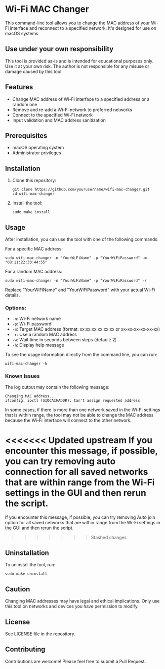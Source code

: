 # Wi-Fi MAC Changer

This command-line tool allows you to change the MAC address of your Wi-Fi interface and reconnect to a specified network. It's designed for use on macOS systems.

## Use under your own responsibility

This tool is provided as-is and is intended for educational purposes only. Use it at your own risk. The author is not responsible for any misuse or damage caused by this tool.

## Features

- Change MAC address of Wi-Fi interface to a specified address or a random one
- Remove and re-add a Wi-Fi network to preferred networks
- Connect to the specified Wi-Fi network
- Input validation and MAC address sanitization

## Prerequisites

- macOS operating system
- Administrator privileges

## Installation

1. Clone this repository:
   ```
   git clone https://github.com/yourusername/wifi-mac-changer.git
   cd wifi-mac-changer
   ```

2. Install the tool:
   ```
   sudo make install
   ```

## Usage

After installation, you can use the tool with one of the following commands:

For a specific MAC address:
```
sudo wifi-mac-changer -n "YourWiFiName" -p "YourWiFiPassword" -m "00:11:22:33:44:55"
```

For a random MAC address:
```
sudo wifi-mac-changer -n "YourWiFiName" -p "YourWiFiPassword" -r
```

Replace "YourWiFiName" and "YourWiFiPassword" with your actual Wi-Fi details.

### Options:

- `-n`: Wi-Fi network name
- `-p`: Wi-Fi password
- `-m`: Target MAC address (format: xx:xx:xx:xx:xx:xx or xx-xx-xx-xx-xx-xx)
- `-r`: Use a random MAC address
- `-w`: Wait time in seconds between steps (default: 2)
- `-h`: Display help message

To see the usage information directly from the command line, you can run:

```
wifi-mac-changer -h
```

### Known Issues

The log output may contain the following message:

```
Changing MAC address...
ifconfig: ioctl (SIOCAIFADDR): Can't assign requested address
```

In some cases, if there is more than one network saved in the Wi-Fi settings that is within range, the tool may not be able to change the MAC address because the Wi-Fi interface will connect to the other network.

<<<<<<< Updated upstream
If you encounter this message, if possible, you can try removing auto connection for all saved networks that are within range from the Wi-Fi settings in the GUI and then rerun the script.
=======
If you encounter this message, if possible, you can try removing Auto join option for all saved networks that are within range from the Wi-Fi settings in the GUI and then rerun the script.
>>>>>>> Stashed changes

## Uninstallation

To uninstall the tool, run:

```
sudo make uninstall
```

## Caution

Changing MAC addresses may have legal and ethical implications. Only use this tool on networks and devices you have permission to modify.

## License

See LICENSE file in the repository.

## Contributing

Contributions are welcome! Please feel free to submit a Pull Request.
